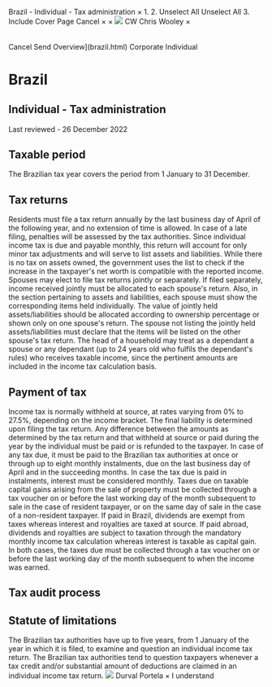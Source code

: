 Brazil - Individual - Tax administration
×
1.
2.
Unselect All
Unselect All
3.
Include Cover Page
Cancel
×
×
![](-/media/world-wide-tax-summaries/attachments/global---chris-wooley.ashx%3Frev=ac5e5f3223b34096b1afc2a6009c7320&revision=ac5e5f32-23b3-4096-b1af-c2a6009c7320&hash=859B7ADC84DC2CBEC9760E9E6EE7DE6D0A8BFCDF)
CW
Chris Wooley
×
######
Cancel
Send
Overview](brazil.html)
Corporate
Individual
# Brazil
## Individual - Tax administration
Last reviewed - 26 December 2022
## Taxable period
The Brazilian tax year covers the period from 1 January to 31 December.
## Tax returns
Residents must file a tax return annually by the last business day of April of the following year, and no extension of time is allowed. In case of a late filing, penalties will be assessed by the tax authorities.
Since individual income tax is due and payable monthly, this return will account for only minor tax adjustments and will serve to list assets and liabilities. While there is no tax on assets owned, the government uses the list to check if the increase in the taxpayer's net worth is compatible with the reported income.
Spouses may elect to file tax returns jointly or separately. If filed separately, income received jointly must be allocated to each spouse's return. Also, in the section pertaining to assets and liabilities, each spouse must show the corresponding items held individually. The value of jointly held assets/liabilities should be allocated according to ownership percentage or shown only on one spouse's return. The spouse not listing the jointly held assets/liabilities must declare that the items will be listed on the other spouse's tax return.
The head of a household may treat as a dependant a spouse or any dependant (up to 24 years old who fulfils the dependant's rules) who receives taxable income, since the pertinent amounts are included in the income tax calculation basis.
## Payment of tax
Income tax is normally withheld at source, at rates varying from 0% to 27.5%, depending on the income bracket. The final liability is determined upon filing the tax return. Any difference between the amounts as determined by the tax return and that withheld at source or paid during the year by the individual must be paid or is refunded to the taxpayer. In case of any tax due, it must be paid to the Brazilian tax authorities at once or through up to eight monthly instalments, due on the last business day of April and in the succeeding months. In case the tax due is paid in instalments, interest must be considered monthly.
Taxes due on taxable capital gains arising from the sale of property must be collected through a tax voucher on or before the last working day of the month subsequent to sale in the case of resident taxpayer, or on the same day of sale in the case of a non-resident taxpayer.
If paid in Brazil, dividends are exempt from taxes whereas interest and royalties are taxed at source. If paid abroad, dividends and royalties are subject to taxation through the mandatory monthly income tax calculation whereas interest is taxable as capital gain. In both cases, the taxes due must be collected through a tax voucher on or before the last working day of the month subsequent to when the income was earned.
## Tax audit process
## Statute of limitations
The Brazilian tax authorities have up to five years, from 1 January of the year in which it is filed, to examine and question an individual income tax return.
The Brazilian tax authorities tend to question taxpayers whenever a tax credit and/or substantial amount of deductions are claimed in an individual income tax return.
![](-/media/world-wide-tax-summaries/attachments/brazil---durval_portela.ashx%3Frev=18870cb16f8043c7abef1b9b8d7cd339&revision=18870cb1-6f80-43c7-abef-1b9b8d7cd339&hash=E430A05E529A89AE68B8B2535D0F0763E257F879)
Durval Portela
×
I understand